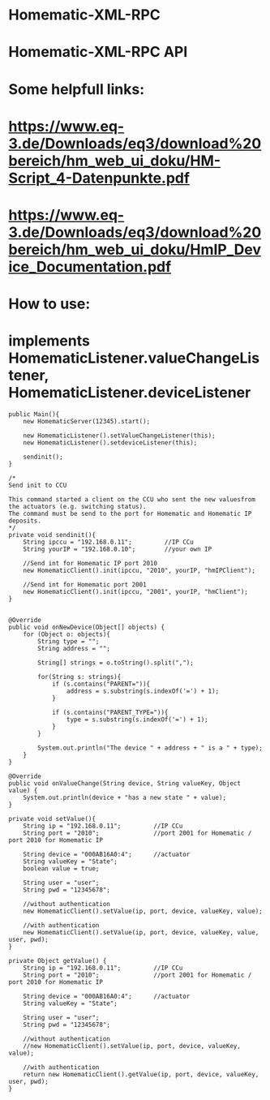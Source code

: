 # Homematic-XML-RPC
# Homematic-XML-RPC API
 
# Some helpfull links:
 
# https://www.eq-3.de/Downloads/eq3/download%20bereich/hm_web_ui_doku/HM-Script_4-Datenpunkte.pdf
# https://www.eq-3.de/Downloads/eq3/download%20bereich/hm_web_ui_doku/HmIP_Device_Documentation.pdf
 
# How to use:


# implements HomematicListener.valueChangeListener, HomematicListener.deviceListener

    public Main(){
        new HomematicServer(12345).start();

        new HomematicListener().setValueChangeListener(this);
        new HomematicListener().setdeviceListener(this);

        sendinit();
    }

    /*
    Send init to CCU

    This command started a client on the CCU who sent the new values​from the actuators (e.g. switching status).
    The command must be send to the port for Homematic and Homematic IP deposits.
    */
    private void sendinit(){
        String ipccu = "192.168.0.11";         //IP CCu
        String yourIP = "192.168.0.10";        //your own IP

        //Send int for Homematic IP port 2010
        new HomematicClient().init(ipccu, "2010", yourIP, "hmIPClient");

        //Send int for Homematic port 2001
        new HomematicClient().init(ipccu, "2001", yourIP, "hmClient");
    }


    @Override
    public void onNewDevice(Object[] objects) {
        for (Object o: objects){
            String type = "";
            String address = "";

            String[] strings = o.toString().split(",");

            for(String s: strings){
                if (s.contains("PARENT=")){
                    address = s.substring(s.indexOf('=') + 1);
                }

                if (s.contains("PARENT_TYPE=")){
                    type = s.substring(s.indexOf('=') + 1);
                }
            }

            System.out.println("The device " + address + " is a " + type);
        }
    }

    @Override
    public void onValueChange(String device, String valueKey, Object value) {
        System.out.println(device + "has a new state " + value);
    }

    private void setValue(){
        String ip = "192.168.0.11";         //IP CCu
        String port = "2010";               //port 2001 for Homematic / port 2010 for Homematic IP

        String device = "000AB16A0:4";      //actuator
        String valueKey = "State";
        boolean value = true;

        String user = "user";
        String pwd = "12345678";

        //without authentication
        new HomematicClient().setValue(ip, port, device, valueKey, value);

        //with authentication
        new HomematicClient().setValue(ip, port, device, valueKey, value, user, pwd);
    }

    private Object getValue() {
        String ip = "192.168.0.11";         //IP CCu
        String port = "2010";               //port 2001 for Homematic / port 2010 for Homematic IP

        String device = "000AB16A0:4";      //actuator
        String valueKey = "State";

        String user = "user";
        String pwd = "12345678";

        //without authentication
        //new HomematicClient().setValue(ip, port, device, valueKey, value);

        //with authentication
        return new HomematicClient().getValue(ip, port, device, valueKey, user, pwd);
    }
